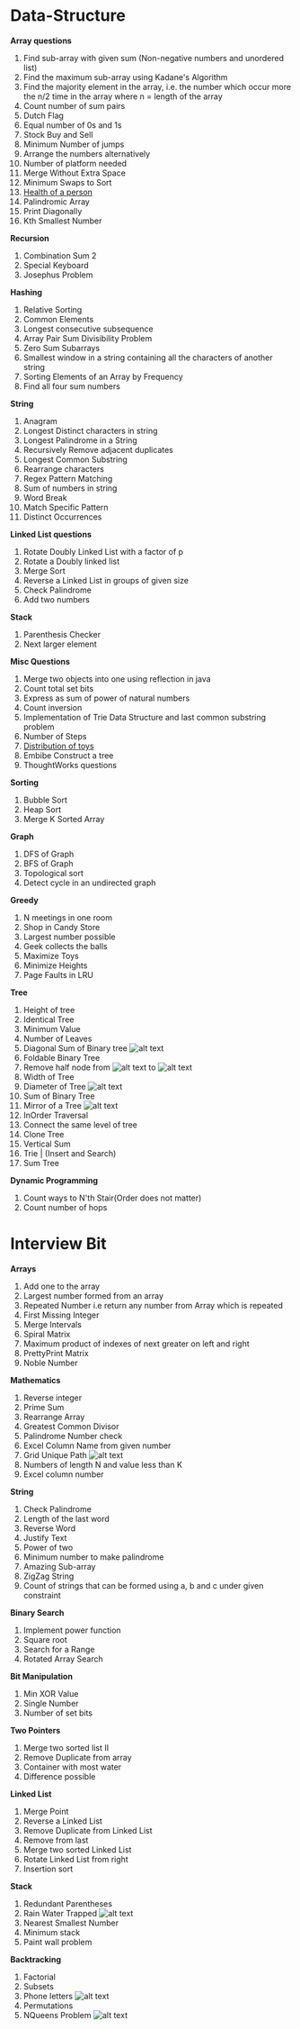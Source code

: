 # Data-Structure

**Array questions**
1. Find sub-array with given sum (Non-negative numbers and unordered list)
2. Find the maximum sub-array using Kadane's Algorithm
3. Find the majority element in the array, i.e. the number which occur more the n/2 time in the array where n = length of the array
4. Count number of sum pairs
5. Dutch Flag
6. Equal number of 0s and 1s
7. Stock Buy and Sell
8. Minimum Number of jumps
9. Arrange the numbers alternatively
10. Number of platform needed
11. Merge Without Extra Space
12. Minimum Swaps to Sort
13. [Health of a person](https://www.hackerearth.com/practice/basic-programming/implementation/basics-of-implementation/practice-problems/algorithm/attack-of-the-mind-flayer-3-119b5d47/description/)
14. Palindromic Array
15. Print Diagonally
16. Kth Smallest Number

**Recursion**
1. Combination Sum 2
2. Special Keyboard
3. Josephus Problem

**Hashing**
1. Relative Sorting
2. Common Elements
3. Longest consecutive subsequence
4. Array Pair Sum Divisibility Problem
5. Zero Sum Subarrays
6. Smallest window in a string containing all the characters of another string
7. Sorting Elements of an Array by Frequency
8. Find all four sum numbers

**String**
1. Anagram
2. Longest Distinct characters in string
3. Longest Palindrome in a String
4. Recursively Remove adjacent duplicates
5. Longest Common Substring
6. Rearrange characters
7. Regex Pattern Matching
8. Sum of numbers in string
9. Word Break
10. Match Specific Pattern
11. Distinct Occurrences 

**Linked List questions**
1. Rotate Doubly Linked List with a factor of p
2. Rotate a Doubly linked list
3. Merge Sort
4. Reverse a Linked List in groups of given size
5. Check Palindrome
6. Add two numbers

**Stack**
1. Parenthesis Checker
2. Next larger element

**Misc Questions**
1. Merge two objects into one using reflection in java
2. Count total set bits
3. Express as sum of power of natural numbers
4. Count inversion
5. Implementation of Trie Data Structure and last common substring problem
6. Number of Steps
7. [Distribution of toys](https://www.hackerearth.com/practice/algorithms/greedy/basics-of-greedy-algorithms/practice-problems/algorithm/stranger-game-3-1f0d2f47/description/)
8. Embibe Construct a tree
9. ThoughtWorks questions

**Sorting**
1. Bubble Sort
2. Heap Sort
3. Merge K Sorted Array

**Graph**
1. DFS of Graph
2. BFS of Graph
3. Topological sort
4. Detect cycle in an undirected graph

**Greedy**
1. N meetings in one room
2. Shop in Candy Store
3. Largest number possible
4. Geek collects the balls
5. Maximize Toys
6. Minimize Heights
7. Page Faults in LRU

**Tree**
1. Height of tree
2. Identical Tree
3. Minimum Value
4. Number of Leaves
5. Diagonal Sum of Binary tree ![alt text](http://www.geeksforgeeks.org/wp-content/uploads/DiagonalSum-1024x938.jpg)
6. Foldable Binary Tree
7. Remove half node from ![alt text](https://www.cdn.geeksforgeeks.org/wp-content/uploads/maxMin.png) to ![alt text](https://contribute.geeksforgeeks.org/wp-content/uploads/halfnodes.png)
8. Width of Tree
9. Diameter of Tree ![alt text](https://contribute.geeksforgeeks.org/wp-content/uploads/diameter.jpg)
10. Sum of Binary Tree
11. Mirror of a Tree ![alt text](https://contribute.geeksforgeeks.org/wp-content/uploads/mirrortrees.jpg)
12. InOrder Traversal
13. Connect the same level of tree
14. Clone Tree
15. Vertical Sum
16. Trie | (Insert and Search)
17. Sum Tree

**Dynamic Programming**
1. Count ways to N'th Stair(Order does not matter)
2. Count number of hops

# Interview Bit

**Arrays**
1. Add one to the array
2. Largest number formed from an array
3. Repeated Number i.e return any number from Array which is repeated
4. First Missing Integer
5. Merge Intervals
6. Spiral Matrix
7. Maximum product of indexes of next greater on left and right
8. PrettyPrint Matrix 
9. Noble Number

**Mathematics**
1. Reverse integer
2. Prime Sum
3. Rearrange Array
4. Greatest Common Divisor
5. Palindrome Number check
6. Excel Column Name from given number
7. Grid Unique Path ![alt text](http://i.imgur.com/3eaivQ5.png) 
8. Numbers of length N and value less than K
9. Excel column number

**String**
1. Check Palindrome
2. Length of the last word
3. Reverse Word
4. Justify Text
5. Power of two
6. Minimum number to make palindrome
7. Amazing Sub-array
8. ZigZag String
9. Count of strings that can be formed using a, b and c under given constraint

**Binary Search**
1. Implement power function
2. Square root
3. Search for a Range
4. Rotated Array Search

**Bit Manipulation**
1. Min XOR Value
2. Single Number
3. Number of set bits

**Two Pointers**
1. Merge two sorted list II
2. Remove Duplicate from array
3. Container with most water
4. Difference possible

**Linked List**
1. Merge Point
2. Reverse a Linked List
3. Remove Duplicate from Linked List
4. Remove from last
5. Merge two sorted Linked List
6. Rotate Linked List from right
7. Insertion sort

**Stack**
1. Redundant Parentheses
2. Rain Water Trapped  ![alt text](http://i.imgur.com/0qkUFco.png)
3. Nearest Smallest Number
4. Minimum stack
5. Paint wall problem

**Backtracking**
1. Factorial
2. Subsets
3. Phone letters ![alt text](http://upload.wikimedia.org/wikipedia/commons/thumb/7/73/Telephone-keypad2.svg/200px-Telephone-keypad2.svg.png)
4. Permutations
5. NQueens Problem ![alt text](http://i.imgur.com/yaxpgda.png)